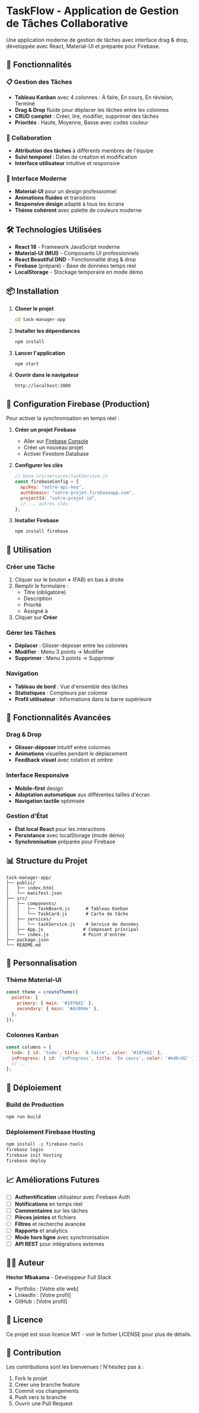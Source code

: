 # TaskFlow - Application de Gestion de Tâches Collaborative

Une application moderne de gestion de tâches avec interface drag & drop, développée avec React, Material-UI et préparée pour Firebase.

## 🚀 Fonctionnalités

### 📋 Gestion des Tâches
- **Tableau Kanban** avec 4 colonnes : À faire, En cours, En révision, Terminé
- **Drag & Drop** fluide pour déplacer les tâches entre les colonnes
- **CRUD complet** : Créer, lire, modifier, supprimer des tâches
- **Priorités** : Haute, Moyenne, Basse avec codes couleur

### 👥 Collaboration
- **Attribution des tâches** à différents membres de l'équipe
- **Suivi temporel** : Dates de création et modification
- **Interface utilisateur** intuitive et responsive

### 🎨 Interface Moderne
- **Material-UI** pour un design professionnel
- **Animations fluides** et transitions
- **Responsive design** adapté à tous les écrans
- **Thème cohérent** avec palette de couleurs moderne

## 🛠️ Technologies Utilisées

- **React 18** - Framework JavaScript moderne
- **Material-UI (MUI)** - Composants UI professionnels
- **React Beautiful DND** - Fonctionnalité drag & drop
- **Firebase** (préparé) - Base de données temps réel
- **LocalStorage** - Stockage temporaire en mode démo

## 📦 Installation

1. **Cloner le projet**
   ```bash
   cd task-manager-app
   ```

2. **Installer les dépendances**
   ```bash
   npm install
   ```

3. **Lancer l'application**
   ```bash
   npm start
   ```

4. **Ouvrir dans le navigateur**
   ```
   http://localhost:3000
   ```

## 🔧 Configuration Firebase (Production)

Pour activer la synchronisation en temps réel :

1. **Créer un projet Firebase**
   - Aller sur [Firebase Console](https://console.firebase.google.com/)
   - Créer un nouveau projet
   - Activer Firestore Database

2. **Configurer les clés**
   ```javascript
   // Dans src/services/taskService.js
   const firebaseConfig = {
     apiKey: "votre-api-key",
     authDomain: "votre-projet.firebaseapp.com",
     projectId: "votre-projet-id",
     // ... autres clés
   };
   ```

3. **Installer Firebase**
   ```bash
   npm install firebase
   ```

## 📱 Utilisation

### Créer une Tâche
1. Cliquer sur le bouton **+** (FAB) en bas à droite
2. Remplir le formulaire :
   - Titre (obligatoire)
   - Description
   - Priorité
   - Assigné à
3. Cliquer sur **Créer**

### Gérer les Tâches
- **Déplacer** : Glisser-déposer entre les colonnes
- **Modifier** : Menu 3 points → Modifier
- **Supprimer** : Menu 3 points → Supprimer

### Navigation
- **Tableau de bord** : Vue d'ensemble des tâches
- **Statistiques** : Compteurs par colonne
- **Profil utilisateur** : Informations dans la barre supérieure

## 🎯 Fonctionnalités Avancées

### Drag & Drop
- **Glisser-déposer** intuitif entre colonnes
- **Animations** visuelles pendant le déplacement
- **Feedback visuel** avec rotation et ombre

### Interface Responsive
- **Mobile-first** design
- **Adaptation automatique** aux différentes tailles d'écran
- **Navigation tactile** optimisée

### Gestion d'État
- **État local React** pour les interactions
- **Persistance** avec localStorage (mode démo)
- **Synchronisation** préparée pour Firebase

## 📊 Structure du Projet

```
task-manager-app/
├── public/
│   ├── index.html
│   └── manifest.json
├── src/
│   ├── components/
│   │   ├── TaskBoard.js      # Tableau Kanban
│   │   └── TaskCard.js       # Carte de tâche
│   ├── services/
│   │   └── taskService.js    # Service de données
│   ├── App.js               # Composant principal
│   └── index.js             # Point d'entrée
├── package.json
└── README.md
```

## 🎨 Personnalisation

### Thème Material-UI
```javascript
const theme = createTheme({
  palette: {
    primary: { main: '#1976d2' },
    secondary: { main: '#dc004e' },
  },
});
```

### Colonnes Kanban
```javascript
const columns = {
  todo: { id: 'todo', title: 'À faire', color: '#1976d2' },
  inProgress: { id: 'inProgress', title: 'En cours', color: '#ed6c02' },
  // ...
};
```

## 🚀 Déploiement

### Build de Production
```bash
npm run build
```

### Déploiement Firebase Hosting
```bash
npm install -g firebase-tools
firebase login
firebase init hosting
firebase deploy
```

## 📈 Améliorations Futures

- [ ] **Authentification** utilisateur avec Firebase Auth
- [ ] **Notifications** en temps réel
- [ ] **Commentaires** sur les tâches
- [ ] **Pièces jointes** et fichiers
- [ ] **Filtres** et recherche avancée
- [ ] **Rapports** et analytics
- [ ] **Mode hors ligne** avec synchronisation
- [ ] **API REST** pour intégrations externes

## 👨‍💻 Auteur

**Hector Mbakama** - Développeur Full Stack
- Portfolio : [Votre site web]
- LinkedIn : [Votre profil]
- GitHub : [Votre profil]

## 📄 Licence

Ce projet est sous licence MIT - voir le fichier LICENSE pour plus de détails.

## 🤝 Contribution

Les contributions sont les bienvenues ! N'hésitez pas à :
1. Fork le projet
2. Créer une branche feature
3. Commit vos changements
4. Push vers la branche
5. Ouvrir une Pull Request